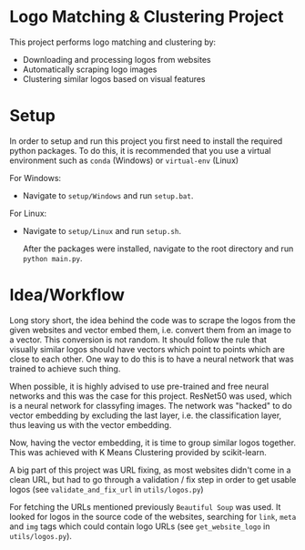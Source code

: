 # Logo Matching & Clustering Project

  This project performs logo matching and clustering by:
  - Downloading and processing logos from websites
  - Automatically scraping logo images
  - Clustering similar logos based on visual features

# Setup

  In order to setup and run this project you first need to install the required python packages. To do this, it is recommended that you use a virtual environment such as `conda` (Windows) or `virtual-env` (Linux)

For Windows:
- Navigate to `setup/Windows` and run `setup.bat`.

For Linux:
- Navigate to `setup/Linux` and run `setup.sh`.

  After the packages were installed, navigate to the root directory and run `python main.py`.

# Idea/Workflow
  Long story short, the idea behind the code was to scrape the logos from the given websites and vector embed them, i.e. convert them from an image to a vector. This conversion is not random. It should follow the rule that visually similar logos should have vectors which point to points which are close to each other. One way to do this is to have a neural network that was trained to achieve such thing.

  When possible, it is highly advised to use pre-trained and free neural networks and this was the case for this project. ResNet50 was used, which is a neural network for classyfing images. The network was "hacked" to do vector embedding by excluding the last layer, i.e. the classification layer, thus leaving us with the vector embedding.

  Now, having the vector embedding, it is time to group similar logos together. This was achieved with K Means Clustering provided by scikit-learn.

  A big part of this project was URL fixing, as most websites didn't come in a clean URL, but had to go through a validation / fix step in order to get usable logos (see `validate_and_fix_url` in `utils/logos.py`)

  For fetching the URLs mentioned previously `Beautiful Soup` was used. It looked for logos in the source code of the websites, searching for `link`, `meta` and `img` tags which could contain logo URLs (see `get_website_logo` in `utils/logos.py`).
